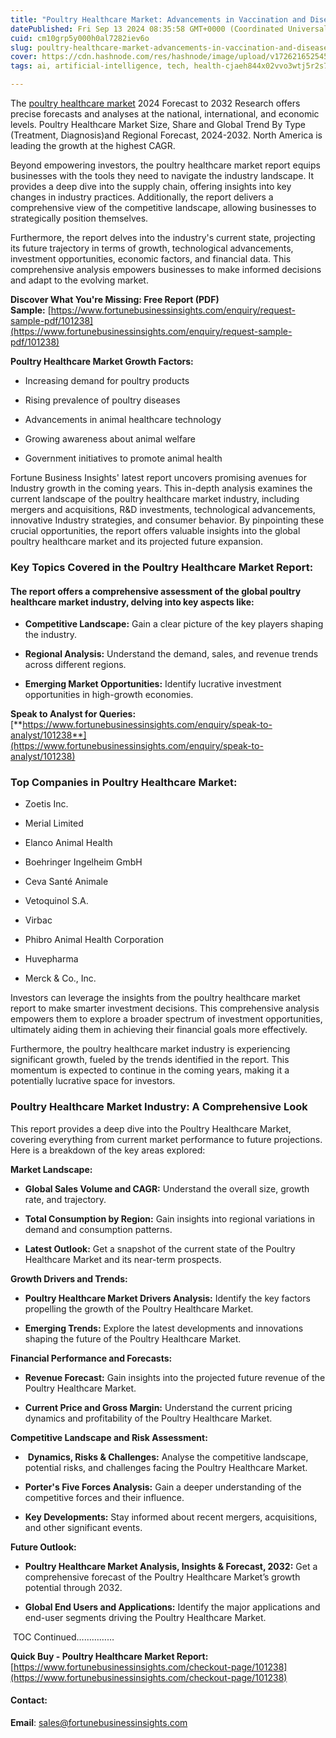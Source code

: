 ```yaml
---
title: "Poultry Healthcare Market: Advancements in Vaccination and Disease Management for Sustainable Poultry Farming"
datePublished: Fri Sep 13 2024 08:35:58 GMT+0000 (Coordinated Universal Time)
cuid: cm10grp5y000h0al7282iev6o
slug: poultry-healthcare-market-advancements-in-vaccination-and-disease-management-for-sustainable-poultry-farming
cover: https://cdn.hashnode.com/res/hashnode/image/upload/v1726216525451/cf85d05f-f83d-4203-915b-a37a7a090d73.png
tags: ai, artificial-intelligence, tech, health-cjaeh844x02vvo3wtj5r2s75q, healthcare

---
```


The [poultry healthcare market](https://www.fortunebusinessinsights.com/industry-reports/poultry-healthcare-market-101238) 2024 Forecast to 2032 Research offers precise forecasts and analyses at the national, international, and economic levels. Poultry Healthcare Market Size, Share and Global Trend By Type (Treatment, Diagnosis)and Regional Forecast, 2024-2032. North America is leading the growth at the highest CAGR.

Beyond empowering investors, the poultry healthcare market report equips businesses with the tools they need to navigate the industry landscape. It provides a deep dive into the supply chain, offering insights into key changes in industry practices. Additionally, the report delivers a comprehensive view of the competitive landscape, allowing businesses to strategically position themselves.

Furthermore, the report delves into the industry's current state, projecting its future trajectory in terms of growth, technological advancements, investment opportunities, economic factors, and financial data. This comprehensive analysis empowers businesses to make informed decisions and adapt to the evolving market.

**Discover What You're Missing: Free Report (PDF) Sample:** [https://www.fortunebusinessinsights.com/enquiry/request-sample-pdf/101238](https://www.fortunebusinessinsights.com/enquiry/request-sample-pdf/101238)

**Poultry Healthcare Market Growth Factors:**

* Increasing demand for poultry products
    
* Rising prevalence of poultry diseases
    
* Advancements in animal healthcare technology
    
* Growing awareness about animal welfare
    
* Government initiatives to promote animal health
    

Fortune Business Insights' latest report uncovers promising avenues for Industry growth in the coming years. This in-depth analysis examines the current landscape of the poultry healthcare market industry, including mergers and acquisitions, R&D investments, technological advancements, innovative Industry strategies, and consumer behavior. By pinpointing these crucial opportunities, the report offers valuable insights into the global poultry healthcare market and its projected future expansion.

### **Key Topics Covered in the Poultry Healthcare Market Report:**

#### **The report offers a comprehensive assessment of the global poultry healthcare market industry, delving into key aspects like:**

* **Competitive Landscape:** Gain a clear picture of the key players shaping the industry.
    
* **Regional Analysis:** Understand the demand, sales, and revenue trends across different regions.
    
* **Emerging Market Opportunities:** Identify lucrative investment opportunities in high-growth economies.
    

**Speak to Analyst for Queries:** [**https://www.fortunebusinessinsights.com/enquiry/speak-to-analyst/101238**](https://www.fortunebusinessinsights.com/enquiry/speak-to-analyst/101238)

### **Top Companies in Poultry Healthcare Market:**

* Zoetis Inc.
    
* Merial Limited
    
* Elanco Animal Health
    
* Boehringer Ingelheim GmbH
    
* Ceva Santé Animale
    
* Vetoquinol S.A.
    
* Virbac
    
* Phibro Animal Health Corporation
    
* Huvepharma
    
* Merck & Co., Inc.
    

Investors can leverage the insights from the poultry healthcare market report to make smarter investment decisions. This comprehensive analysis empowers them to explore a broader spectrum of investment opportunities, ultimately aiding them in achieving their financial goals more effectively.

Furthermore, the poultry healthcare market industry is experiencing significant growth, fueled by the trends identified in the report. This momentum is expected to continue in the coming years, making it a potentially lucrative space for investors.

### Poultry Healthcare Market Industry: A Comprehensive Look

This report provides a deep dive into the Poultry Healthcare Market, covering everything from current market performance to future projections. Here is a breakdown of the key areas explored:

**Market Landscape:**

* **Global Sales Volume and CAGR:** Understand the overall size, growth rate, and trajectory.
    
* **Total Consumption by Region:** Gain insights into regional variations in demand and consumption patterns.
    
* **Latest Outlook:** Get a snapshot of the current state of the Poultry Healthcare Market and its near-term prospects.
    

**Growth Drivers and Trends:**

* **Poultry Healthcare Market Drivers Analysis:** Identify the key factors propelling the growth of the Poultry Healthcare Market.
    
* **Emerging Trends:** Explore the latest developments and innovations shaping the future of the Poultry Healthcare Market.
    

**Financial Performance and Forecasts:**

* **Revenue Forecast:** Gain insights into the projected future revenue of the Poultry Healthcare Market.
    
* **Current Price and Gross Margin:** Understand the current pricing dynamics and profitability of the Poultry Healthcare Market.
    

**Competitive Landscape and Risk Assessment:**

*  **Dynamics, Risks & Challenges:** Analyse the competitive landscape, potential risks, and challenges facing the Poultry Healthcare Market.
    
* **Porter's Five Forces Analysis:** Gain a deeper understanding of the competitive forces and their influence.
    
* **Key Developments:** Stay informed about recent mergers, acquisitions, and other significant events.
    

**Future Outlook:**

* **Poultry Healthcare Market Analysis, Insights & Forecast, 2032:** Get a comprehensive forecast of the Poultry Healthcare Market’s growth potential through 2032.
    
* **Global End Users and Applications:** Identify the major applications and end-user segments driving the Poultry Healthcare Market.
    

 TOC Continued……………

**Quick Buy - Poultry Healthcare Market Report:** [https://www.fortunebusinessinsights.com/checkout-page/101238](https://www.fortunebusinessinsights.com/checkout-page/101238)

#### **Contact:**

**Email**: sales@fortunebusinessinsights.com